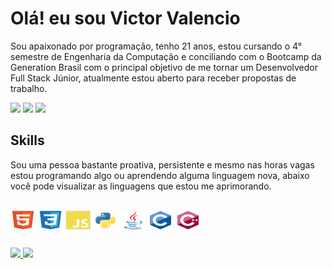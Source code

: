 # Olá! eu sou Victor Valencio
<p>Sou apaixonado por programação, tenho 21 anos, estou cursando o 4° semestre de Engenharia da Computação e conciliando com o Bootcamp da Generation Brasil com o principal objetivo de me tornar um Desenvolvedor Full Stack Júnior, atualmente estou aberto para receber propostas de trabalho.<p>
<div>
  <a href="https://www.linkedin.com/in/victor-valencio-854012209/" target="_blank"><img src="https://img.shields.io/badge/-LinkedIn-%230077B5?style=for-the-badge&logo=linkedin&logoColor=white" target="_blank"></a>
  <a href="https://instagram.com/valencio_m" target="_blank"><img src="https://img.shields.io/badge/-Instagram-%23E4405F?style=for-the-badge&logo=instagram&logoColor=white" target="_blank"></a> 
  <a href = "mailto:victor.arquivos09@gmail.com"><img src="https://img.shields.io/badge/-Gmail-%23333?style=for-the-badge&logo=gmail&logoColor=white" target="_blank"></a>
</div>

 ## Skills
<p>Sou uma pessoa bastante proativa, persistente e mesmo nas horas vagas estou programando algo ou aprendendo alguma linguagem nova, abaixo você pode visualizar as linguagens que estou me aprimorando.<p>
<div>
  
<div style="display: inline_block"><br>
  <img align="center" alt="HTML" height="30" width="40" src="https://raw.githubusercontent.com/devicons/devicon/master/icons/html5/html5-original.svg">
  <img align="center" alt="CSS" height="30" width="40" src="https://raw.githubusercontent.com/devicons/devicon/master/icons/css3/css3-original.svg">
  <img align="center" alt="Js" height="30" width="40" src="https://raw.githubusercontent.com/devicons/devicon/master/icons/javascript/javascript-plain.svg">
  <img align="center" alt="Python" height="30" width="40" src="https://raw.githubusercontent.com/devicons/devicon/master/icons/python/python-original.svg"> 
  <img align="center" alt="Java" height="30" width="40" src="https://raw.githubusercontent.com/devicons/devicon/master/icons/java/java-original.svg">
  <img align="center" alt="Java" height="30" width="40" src="https://raw.githubusercontent.com/devicons/devicon/master/icons/c/c-original.svg">
  <img align="center" alt="Java" height="30" width="40" src="https://raw.githubusercontent.com/devicons/devicon/master/icons/cplusplus/cplusplus-original.svg">
</div>
  
##  
  
<div>
  <a href="https://github.com/11Victor">
  <img height = 145 src="https://github-readme-stats.vercel.app/api?username=11Victor&show_icons=true&theme=dark&include_all_commits=true&count_private=true"/>
  <img height = 145 src="https://github-readme-stats.vercel.app/api/top-langs/?username=11Victor&layout=compact&langs_count=7&theme=dark"/>
</div>

 
  

  
